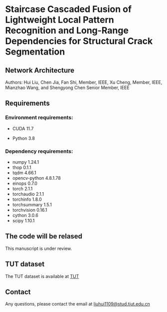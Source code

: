 # Staircase Cascaded Fusion of Lightweight Local Pattern Recognition and Long-Range Dependencies for Structural Crack Segmentation

## Network Architecture

Authors: Hui Liu, Chen Jia, Fan Shi, Member, IEEE, Xu Cheng, Member, IEEE, Mianzhao Wang, and Shengyong Chen Senior Member, IEEE

## Requirements

### Environment requirements: 

- CUDA 11.7

- Python 3.8

### Dependency requirements: 

- numpy 1.24.1
- thop 0.1.1
- tqdm 4.66.1
- opencv-python 4.8.1.78
- einops 0.7.0
- torch  2.1.1
- torchaudio 2.1.1
- torchinfo 1.8.0
- torchsummary 1.5.1
- torchvision 0.16.1
- cython 3.0.6
- scipy 1.10.1

## The code will be relased

This manuscript is under review.

## TUT dataset

The TUT dataset is available at [TUT](https://github.com/1592788511/TUT)

## Contact

Any questions, please contact the email at liuhui1109@stud.tjut.edu.cn
